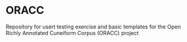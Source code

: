 # ORACC
Repository for usert testing exercise and basic templates for the Open Richly Annotated Cuneiform Corpus (ORACC) project
